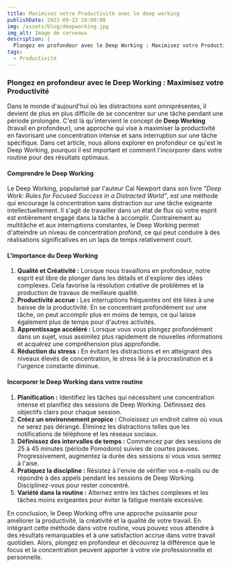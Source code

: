```yaml
---
title: Maximisez votre Productivité avec le deep working
publishDate: 2023-09-22 18:00:00
img: /assets/blog/deepworking.jpg
img_alt: Image de cerveaux
description: |
  Plongez en profondeur avec le Deep Working : Maximisez votre Productivité
tags:
  - Productivité
---
```


### **Plongez en profondeur avec le Deep Working : Maximisez votre Productivité**

Dans le monde d'aujourd'hui où les distractions sont omniprésentes, il devient de plus en plus difficile de se concentrer sur une tâche pendant une période prolongée. C'est là qu'intervient le concept de **Deep Working** (travail en profondeur), une approche qui vise à maximiser la productivité en favorisant une concentration intense et sans interruption sur une tâche spécifique. Dans cet article, nous allons explorer en profondeur ce qu'est le Deep Working, pourquoi il est important et comment l'incorporer dans votre routine pour des résultats optimaux.

#### **Comprendre le Deep Working**

Le Deep Working, popularisé par l'auteur Cal Newport dans son livre _"Deep Work: Rules for Focused Success in a Distracted World"_, est une méthode qui encourage la concentration sans distraction sur une tâche exigeante intellectuellement. Il s'agit de travailler dans un état de flux où votre esprit est entièrement engagé dans la tâche à accomplir. Contrairement au multitâche et aux interruptions constantes, le Deep Working permet d'atteindre un niveau de concentration profond, ce qui peut conduire à des réalisations significatives en un laps de temps relativement court.

#### **L'importance du Deep Working**

1. **Qualité et Créativité :** Lorsque nous travaillons en profondeur, notre esprit est libre de plonger dans les détails et d'explorer des idées complexes. Cela favorise la résolution créative de problèmes et la production de travaux de meilleure qualité.
2. **Productivité accrue :** Les interruptions fréquentes ont été liées à une baisse de la productivité. En se concentrant profondément sur une tâche, on peut accomplir plus en moins de temps, ce qui laisse également plus de temps pour d'autres activités.
3. **Apprentissage accéléré :** Lorsque vous vous plongez profondément dans un sujet, vous assimilez plus rapidement de nouvelles informations et acquérez une compréhension plus approfondie.
4. **Réduction du stress :** En évitant les distractions et en atteignant des niveaux élevés de concentration, le stress lié à la procrastination et à l'urgence constante diminue.

#### **Incorporer le Deep Working dans votre routine**

1. **Planification :** Identifiez les tâches qui nécessitent une concentration intense et planifiez des sessions de Deep Working. Définissez des objectifs clairs pour chaque session.
2. **Créez un environnement propice :** Choisissez un endroit calme où vous ne serez pas dérangé. Éliminez les distractions telles que les notifications de téléphone et les réseaux sociaux.
3. **Définissez des intervalles de temps :** Commencez par des sessions de 25 à 45 minutes (période Pomodoro) suivies de courtes pauses. Progressivement, augmentez la durée des sessions si vous vous sentez à l'aise.
4. **Pratiquez la discipline :** Résistez à l'envie de vérifier vos e-mails ou de répondre à des appels pendant les sessions de Deep Working. Disciplinez-vous pour rester concentré.
5. **Variété dans la routine :** Alternez entre les tâches complexes et les tâches moins exigeantes pour éviter la fatigue mentale excessive.

En conclusion, le Deep Working offre une approche puissante pour améliorer la productivité, la créativité et la qualité de votre travail. En intégrant cette méthode dans votre routine, vous pouvez vous attendre à des résultats remarquables et à une satisfaction accrue dans votre travail quotidien. Alors, plongez en profondeur et découvrez la différence que le focus et la concentration peuvent apporter à votre vie professionnelle et personnelle.
